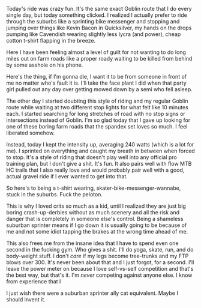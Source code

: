 Today's ride was crazy fun. It's the same exact Goblin route that I do every single day, but today something clicked. I realized I actually prefer to ride through the suburbs like a sprinting bike messenger and stopping and jumping over things like Kevin Bacon in Quicksilver, my hands on the drops pumping like Cavendish wearing slightly less lycra (and power), cheap cotton t-shirt flapping in the breeze.

Here I have been feeling almost a level of guilt for not wanting to do long miles out on farm roads like a proper roady waiting to be killed from behind by some asshole on his phone. 

Here's the thing, if I'm gonna die, I want it to be from someone in front of me no matter who's fault it is. I'll take the face plant I did when that party girl pulled out any day over getting mowed down by a semi who fell asleep.

The other day I started doubting this style of riding and my regular Goblin route while waiting at two different stop lights for what felt like 10 minutes each. I started searching for long stretches of road with no stop signs or intersections instead of Goblin. I'm so glad today that I gave up looking for one of these boring farm roads that the spandex set loves so much. I feel liberated somehow.

Instead, today I kept the intensity up, averaging 240 watts (which is a lot for me). I sprinted on everything and caught my breath in between when forced to stop. It's a style of riding that doesn't play well into any official pro training plan, but I don't give a shit. It's fun. It also pairs well with flow MTB HC trails that I also really love and would probably pair well with a good, actual gravel ride if I ever wanted to get into that.

So here's to being a t-shirt wearing, skater-bike-messenger-wannabe, stuck in the suburbs. Fuck the peloton. 

This is why I loved crits so much as a kid, until I realized they are just big boring crash-up-derbies without as much scenery and all the risk and danger that is completely in someone else's control. Being a shameless suburban sprinter means if I go down it is usually going to be because of me and not some idiot tapping the brakes at the wrong time ahead of me.

This also frees me from the insane idea that I have to spend even one second in the fucking gym. Who gives a shit. I'll do yoga, skate, run, and do body-weight stuff. I don't _care_ if my legs become tree-trunks and my FTP blows over 300. It's never been about that and I just forgot, for a second. I'll leave the power meter on because I love self-vs-self competition and that's the best way, but that's it. I'm *never* competing against anyone else. I know from experience that I 

I just wish there were a suburban sprinter ally cat equivalent. Maybe I should invent it.




